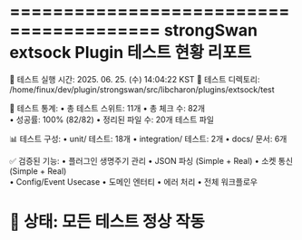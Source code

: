 ========================================
strongSwan extsock Plugin 테스트 현황 리포트
========================================

📅 테스트 실행 시간: 2025. 06. 25. (수) 14:04:22 KST
📁 테스트 디렉토리: /home/finux/dev/plugin/strongswan/src/libcharon/plugins/extsock/test

🧪 테스트 통계:
• 총 테스트 스위트: 11개
• 총 체크 수: 82개  
• 성공률: 100% (82/82)
• 정리된 파일 수: 20개 테스트 파일

📊 테스트 구성:
• unit/ 테스트: 18개
• integration/ 테스트: 2개
• docs/ 문서: 6개

✅ 검증된 기능:
• 플러그인 생명주기 관리
• JSON 파싱 (Simple + Real)
• 소켓 통신 (Simple + Real)  
• Config/Event Usecase
• 도메인 엔터티
• 에러 처리
• 전체 워크플로우

🎯 상태: 모든 테스트 정상 작동
========================================
